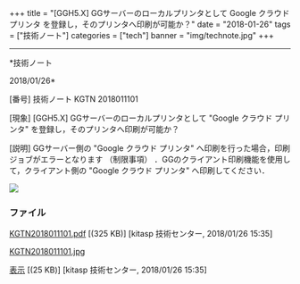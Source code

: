 ﻿+++
title = "[GGH5.X] GGサーバーのローカルプリンタとして Google クラウド プリンタ を登録し，そのプリンタへ印刷が可能か？"
date = "2018-01-26"
tags = ["技術ノート"]
categories = ["tech"]
banner = "img/technote.jpg"
+++

-----------------------------------------------------------------------------------------------------------------------------

*技術ノート

2018/01/26*


[番号]
技術ノート KGTN 2018011101

[現象]
[GGH5.X] GGサーバーのローカルプリンタとして "Google クラウド プリンタ"
を登録し，そのプリンタへ印刷が可能か？

[説明]
GGサーバー側の "Google クラウド プリンタ"
へ印刷を行った場合，印刷ジョブがエラーとなります （制限事項）
．GGのクライアント印刷機能を使用して，クライアント側の "Google クラウド
プリンタ" へ印刷してください．

![](http://techreport.kitasp.net/attachments/download/3952/KGTN2018011101.jpg)


### ファイル





[KGTN2018011101.pdf](http://techreport.kitasp.net/attachments/download/3951/KGTN2018011101.pdf)
 [(325 KB)] [kitasp 技術センター, 2018/01/26
15:35]

[KGTN2018011101.jpg](http://techreport.kitasp.net/attachments/download/3952/KGTN2018011101.jpg)

[表示](http://techreport.kitasp.net/attachments/3952/KGTN2018011101.jpg "表示")
 [(25 KB)] [kitasp 技術センター, 2018/01/26
15:35]
